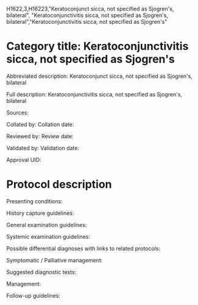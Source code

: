 H1622,3,H16223,"Keratoconjunct sicca, not specified as Sjogren's, bilateral", "Keratoconjunctivitis sicca, not specified as Sjogren's, bilateral","Keratoconjunctivitis sicca, not specified as Sjogren's"
# Category title: Keratoconjunctivitis sicca, not specified as Sjogren's

Abbreviated description: Keratoconjunct sicca, not specified as Sjogren's, bilateral

Full description: Keratoconjunctivitis sicca, not specified as Sjogren's, bilateral

Sources:

Collated by:
Collation date:

Reviewed by:
Review date:

Validated by:
Validation date:

Approval UID:

# Protocol description

Presenting conditions:

History capture guidelines:

General examination guidelines:

Systemic examination guidelines:

Possible differential diagnoses with links to related protocols:

Symptomatic / Palliative management:

Suggested diagnostic tests:

Management:

Follow-up guidelines:
